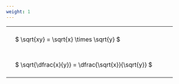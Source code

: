 ```yaml
---
weight: 1
---
```


<style type="text/css">
#T_631c8 th.col_heading {
  text-align: left;
  font-size: 1em;
}
#T_631c8 td {
  text-align: left;
  font-size: 1em;
  padding: 1.5em;
}
#T_631c8_row0_col0, #T_631c8_row1_col0 {
  width: 400px;
  white-space: pre-wrap;
}
</style>
<table id="T_631c8">
  <thead>
  </thead>
  <tbody>
    <tr>
      <td id="T_631c8_row0_col0" class="data row0 col0" >$ \sqrt{xy} = \sqrt{x} \times \sqrt{y} $</td>
    </tr>
    <tr>
      <td id="T_631c8_row1_col0" class="data row1 col0" >$ \sqrt{\dfrac{x}{y}} = \dfrac{\sqrt{x}}{\sqrt{y}} $</td>
    </tr>
  </tbody>
</table>
